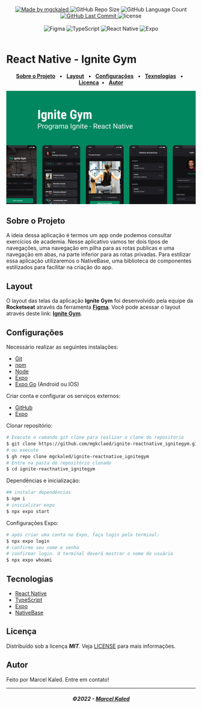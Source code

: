 <!-- markdownlint-disable MD033 -->
<!-- markdownlint-disable MD041 -->

<div align="center">
   <a href="https://github.com/mgckaled">
      <img alt="Made by mgckaled" src="https://img.shields.io/badge/made%20by-mgckaled-yellow">
   </a>
   <img alt="GitHub Repo Size" src="https://img.shields.io/github/repo-size/mgckaled/ignite-reactnative_ignitegym">
   <img alt="GitHub Language Count" src="https://img.shields.io/github/languages/count/mgckaled/ignite-reactnative_ignitegym">
   <a href="https://github.com/mgckaled/ignite-reactnative_ignitegym/commits/main">
      <img alt="GitHub Last Commit" src="https://img.shields.io/github/last-commit/mgckaled/ignite-reactnative_ignitegym">
   </a>
   <img alt="license" src="https://img.shields.io/github/license/mgckaled/ignite-reactnative_ignitegym">
  
</div>

<br>

<div align="center">
  <a>
     <img alt="Figma" src="https://img.shields.io/badge/Figma-F24E1E?style=for-the-badge&logo=figma&logoColor=white"/>
     <img alt="TypeScript" src="https://img.shields.io/badge/typescript-%23007ACC.svg?style=for-the-badge&logo=typescript&logoColor=white"/>
     <img alt="React Native" src="https://img.shields.io/badge/react_native-%2320232a.svg?style=for-the-badge&logo=react&logoColor=%2361DAFB"/>
     <img alt="Expo" src="https://img.shields.io/badge/expo-1C1E24?style=for-the-badge&logo=expo&logoColor=#D04A37"/>

  <a/>
</div>

<br>

# React Native - Ignite Gym

<div align="center">

[**Sobre o Projeto**](#sobre-o-projeto) &nbsp;&nbsp;**•**&nbsp;&nbsp;
[**Layout**](#layout) &nbsp;&nbsp;**•**&nbsp;&nbsp;
[**Configurações**](#configurações) &nbsp;&nbsp;**•**&nbsp;&nbsp;
[**Texnologias**](#tecnologias) &nbsp;&nbsp;**•**&nbsp;&nbsp;
[**Licença**](#licença)&nbsp;&nbsp;**•**&nbsp;&nbsp;
[**Autor**](#autor)

</div>

<img src=".github/assets/landing.png" alt="Landing page IgniteGym" />
<br>

## Sobre o Projeto

A ideia dessa aplicação é termos um app onde podemos consultar exercícios de academia. Nesse aplicativo vamos ter dois tipos de navegações, uma navegação em pilha para as rotas publicas e uma navegação em abas, na parte inferior para as rotas privadas. Para estilizar essa aplicação utilizaremos o NativeBase, uma biblioteca de componentes estilizados para facilitar na criação do app.

## Layout

O layout das telas da aplicação **Ignite Gym** foi desenvolvido pela equipe da **Rocketseat** através da ferramenta [**Figma**](https://www.figma.com).
Você pode acessar o layout através deste link: [**Ignite Gym**](https://www.figma.com/file/ei00iY5OwDMXzDAYvwKs0V).

## Configurações

Necessário realizar as seguintes instalações:

- [Git](https://git-scm.com/)
- [npm](https://www.npmjs.com/)
- [Node](https://nodejs.org/)
- [Expo](https://docs.expo.dev/)
- [Expo Go](https://expo.dev/client) (Android ou IOS)

Criar conta e configurar os serviços externos:

- [GitHub](https://github.com/)
- [Expo](https://expo.dev/)

Clonar repositório:

```bash
# Execute o comando git clone para realizar o clone do repositório
$ git clone https://github.com/mgkclaed/ignite-reactnative_ignitegym.git
# ou execute
$ gh repo clone mgckaled/ignite-reactnative_ignitegym
# Entre na pasta do repositório clonado
$ cd ignite-reactnative_ignitegym
```

Dependências e inicialização:

```bash
## instalar dependências
$ npm i
# inicializar expo
$ npx expo start
```

Configurações Expo:

```bash
# após criar uma conta no Expo, faça login pelo terminal:
$ npx expo login
# confirme seu nome e senha
# confirmar login. O terminal deverá mostrar o nome do usuário
$ npx expo whoami
```

## Tecnologias

- [React Native](https://reactnative.dev/)
- [TypeScript](https://www.typescriptlang.org/)
- [Expo](https://expo.dev/)
- [NativeBase](https://nativebase.io/)

## Licença

Distribuído sob a licença **_MIT_**. Veja [LICENSE](LICENSE) para mais informações.

## Autor

Feito por Marcel Kaled. Entre em contato!

---

<h5 align="center">
  &copy;2022 - <a href="https://github.com/mgckaled/">Marcel Kaled</a>
</h5>
